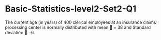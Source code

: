 # Basic-Statistics-level2-Set2-Q1
The current age (in years) of 400 clerical employees at an insurance claims processing center is normally distributed with mean  = 38 and Standard deviation  =6. 

